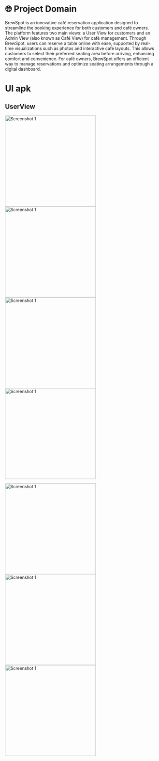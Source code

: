 # 🌐 Project Domain
BrewSpot is an innovative café reservation application designed to streamline the booking experience for both customers and café owners. The platform features two main views: a User View for customers and an Admin View (also known as Café View) for café management. Through BrewSpot, users can reserve a table online with ease, supported by real-time visualizations such as photos and interactive café layouts. This allows customers to select their preferred seating area before arriving, enhancing comfort and convenience. For café owners, BrewSpot offers an efficient way to manage reservations and optimize seating arrangements through a digital dashboard.

# UI apk
## UserView
<img src="app/src/main/asset/Beranda.png" alt="Screenshot 1" width="300"> <img src="app/src/main/asset/Reservasi.png" alt="Screenshot 1" width="300"> <img src="app/src/main/asset/DaftarMenu.png" alt="Screenshot 1" width="300"> <img src="app/src/main/asset/TambahProduk.png" alt="Screenshot 1" width="300">

<img src="app/src/main/asset/RiwayatDaftarBeli.png" alt="Screenshot 1" width="300"> <img src="app/src/main/asset/RiwayatPembelianAktif.png" alt="Screenshot 1" width="300"> <img src="app/src/main/asset/Pembayaran.png" alt="Screenshot 1" width="300">
